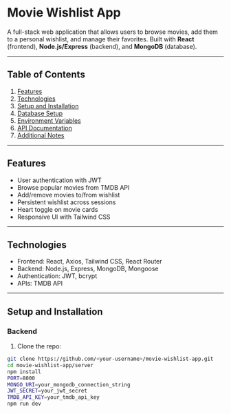 # Movie Wishlist App

A full-stack web application that allows users to browse movies, add them to a personal wishlist, and manage their favorites. Built with **React** (frontend), **Node.js/Express** (backend), and **MongoDB** (database).

---

## Table of Contents

1. [Features](#features)  
2. [Technologies](#technologies)  
3. [Setup and Installation](#setup-and-installation)  
4. [Database Setup](#database-setup)  
5. [Environment Variables](#environment-variables)  
6. [API Documentation](#api-documentation)  
7. [Additional Notes](#additional-notes)  

---

## Features

- User authentication with JWT  
- Browse popular movies from TMDB API  
- Add/remove movies to/from wishlist  
- Persistent wishlist across sessions  
- Heart toggle on movie cards  
- Responsive UI with Tailwind CSS  

---

## Technologies

- Frontend: React, Axios, Tailwind CSS, React Router  
- Backend: Node.js, Express, MongoDB, Mongoose  
- Authentication: JWT, bcrypt  
- APIs: TMDB API  

---

## Setup and Installation

### Backend

1. Clone the repo:  
```bash
git clone https://github.com/<your-username>/movie-wishlist-app.git
cd movie-wishlist-app/server
npm install
PORT=8000
MONGO_URI=your_mongodb_connection_string
JWT_SECRET=your_jwt_secret
TMDB_API_KEY=your_tmdb_api_key
npm run dev


